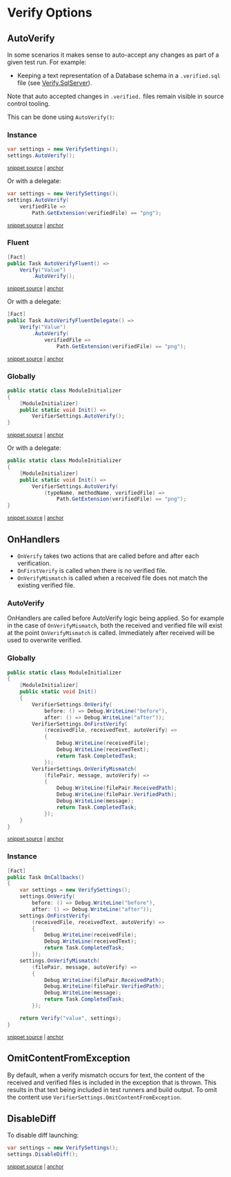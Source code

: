 <!--
GENERATED FILE - DO NOT EDIT
This file was generated by [MarkdownSnippets](https://github.com/SimonCropp/MarkdownSnippets).
Source File: /docs/mdsource/verify-options.source.md
To change this file edit the source file and then run MarkdownSnippets.
-->

# Verify Options


## AutoVerify

In some scenarios it makes sense to auto-accept any changes as part of a given test run. For example:

 * Keeping a text representation of a Database schema in a `.verified.sql` file (see [Verify.SqlServer](https://github.com/VerifyTests/Verify.SqlServer)).

Note that auto accepted changes in `.verified.` files remain visible in source control tooling.

This can be done using `AutoVerify()`:


### Instance

<!-- snippet: AutoVerify -->
<a id='snippet-AutoVerify'></a>
```cs
var settings = new VerifySettings();
settings.AutoVerify();
```
<sup><a href='/src/Verify.Tests/Snippets/Snippets.cs#L64-L69' title='Snippet source file'>snippet source</a> | <a href='#snippet-AutoVerify' title='Start of snippet'>anchor</a></sup>
<!-- endSnippet -->

Or with a delegate:

<!-- snippet: AutoVerifyDelegate -->
<a id='snippet-AutoVerifyDelegate'></a>
```cs
var settings = new VerifySettings();
settings.AutoVerify(
    verifiedFile =>
        Path.GetExtension(verifiedFile) == "png");
```
<sup><a href='/src/Verify.Tests/Snippets/Snippets.cs#L74-L81' title='Snippet source file'>snippet source</a> | <a href='#snippet-AutoVerifyDelegate' title='Start of snippet'>anchor</a></sup>
<!-- endSnippet -->


### Fluent

<!-- snippet: AutoVerifyFluent -->
<a id='snippet-AutoVerifyFluent'></a>
```cs
[Fact]
public Task AutoVerifyFluent() =>
    Verify("Value")
        .AutoVerify();
```
<sup><a href='/src/Verify.Tests/Snippets/Snippets.cs#L84-L91' title='Snippet source file'>snippet source</a> | <a href='#snippet-AutoVerifyFluent' title='Start of snippet'>anchor</a></sup>
<!-- endSnippet -->

Or with a delegate:

<!-- snippet: AutoVerifyFluentDelegate -->
<a id='snippet-AutoVerifyFluentDelegate'></a>
```cs
[Fact]
public Task AutoVerifyFluentDelegate() =>
    Verify("Value")
        .AutoVerify(
            verifiedFile =>
                Path.GetExtension(verifiedFile) == "png");
```
<sup><a href='/src/Verify.Tests/Snippets/Snippets.cs#L93-L102' title='Snippet source file'>snippet source</a> | <a href='#snippet-AutoVerifyFluentDelegate' title='Start of snippet'>anchor</a></sup>
<!-- endSnippet -->


### Globally

<!-- snippet: StaticAutoVerify -->
<a id='snippet-StaticAutoVerify'></a>
```cs
public static class ModuleInitializer
{
    [ModuleInitializer]
    public static void Init() =>
        VerifierSettings.AutoVerify();
}
```
<sup><a href='/src/ModuleInitDocs/AutoVerify.cs#L3-L12' title='Snippet source file'>snippet source</a> | <a href='#snippet-StaticAutoVerify' title='Start of snippet'>anchor</a></sup>
<!-- endSnippet -->

Or with a delegate:

<!-- snippet: StaticAutoVerifyDelegate -->
<a id='snippet-StaticAutoVerifyDelegate'></a>
```cs
public static class ModuleInitializer
{
    [ModuleInitializer]
    public static void Init() =>
        VerifierSettings.AutoVerify(
            (typeName, methodName, verifiedFile) =>
                Path.GetExtension(verifiedFile) == "png");
}
```
<sup><a href='/src/ModuleInitDocs/AutoVerifyDelegate.cs#L4-L15' title='Snippet source file'>snippet source</a> | <a href='#snippet-StaticAutoVerifyDelegate' title='Start of snippet'>anchor</a></sup>
<!-- endSnippet -->


## OnHandlers

 * `OnVerify` takes two actions that are called before and after each verification.
 * `OnFirstVerify` is called when there is no verified file.
 * `OnVerifyMismatch` is called when a received file does not match the existing verified file.


### AutoVerify

OnHandlers are called before AutoVerify logic being applied. So for example in the case of `OnVerifyMismatch`, both the received and verified file will exist at the point `OnVerifyMismatch` is called. Immediately after received will be used to overwrite verified.



### Globally

<!-- snippet: OnStaticHandlers -->
<a id='snippet-OnStaticHandlers'></a>
```cs
public static class ModuleInitializer
{
    [ModuleInitializer]
    public static void Init()
    {
        VerifierSettings.OnVerify(
            before: () => Debug.WriteLine("before"),
            after: () => Debug.WriteLine("after"));
        VerifierSettings.OnFirstVerify(
            (receivedFile, receivedText, autoVerify) =>
            {
                Debug.WriteLine(receivedFile);
                Debug.WriteLine(receivedText);
                return Task.CompletedTask;
            });
        VerifierSettings.OnVerifyMismatch(
            (filePair, message, autoVerify) =>
            {
                Debug.WriteLine(filePair.ReceivedPath);
                Debug.WriteLine(filePair.VerifiedPath);
                Debug.WriteLine(message);
                return Task.CompletedTask;
            });
    }
}
```
<sup><a href='/src/ModuleInitDocs/OnHandlers.cs#L4-L32' title='Snippet source file'>snippet source</a> | <a href='#snippet-OnStaticHandlers' title='Start of snippet'>anchor</a></sup>
<!-- endSnippet -->


### Instance

<!-- snippet: OnInstanceHandlers -->
<a id='snippet-OnInstanceHandlers'></a>
```cs
[Fact]
public Task OnCallbacks()
{
    var settings = new VerifySettings();
    settings.OnVerify(
        before: () => Debug.WriteLine("before"),
        after: () => Debug.WriteLine("after"));
    settings.OnFirstVerify(
        (receivedFile, receivedText, autoVerify) =>
        {
            Debug.WriteLine(receivedFile);
            Debug.WriteLine(receivedText);
            return Task.CompletedTask;
        });
    settings.OnVerifyMismatch(
        (filePair, message, autoVerify) =>
        {
            Debug.WriteLine(filePair.ReceivedPath);
            Debug.WriteLine(filePair.VerifiedPath);
            Debug.WriteLine(message);
            return Task.CompletedTask;
        });

    return Verify("value", settings);
}
```
<sup><a href='/src/Verify.Tests/Tests.cs#L122-L150' title='Snippet source file'>snippet source</a> | <a href='#snippet-OnInstanceHandlers' title='Start of snippet'>anchor</a></sup>
<!-- endSnippet -->


## OmitContentFromException

By default, when a verify mismatch occurs for text, the content of the received and verified files is included in the exception that is thrown. This results in that text being included in test runners and build output. To omit the content use `VerifierSettings.OmitContentFromException`.


## DisableDiff

To disable diff launching:

<!-- snippet: DisableDiff -->
<a id='snippet-DisableDiff'></a>
```cs
var settings = new VerifySettings();
settings.DisableDiff();
```
<sup><a href='/src/Verify.Tests/Snippets/Snippets.cs#L106-L111' title='Snippet source file'>snippet source</a> | <a href='#snippet-DisableDiff' title='Start of snippet'>anchor</a></sup>
<!-- endSnippet -->
